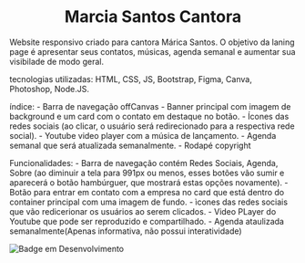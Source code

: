 <h1 align="center">Marcia Santos Cantora</h1>

Website responsivo criado para cantora Márica Santos. O objetivo da laning page é apresentar seus contatos, músicas, agenda semanal e aumentar sua visibilade de modo geral.

tecnologias utilizadas: HTML, CSS, JS, Bootstrap, Figma, Canva, Photoshop, Node.JS.

índice: - Barra de navegação offCanvas
        - Banner principal com imagem de background e um card com o contato em destaque no botão.
        - Ícones das redes sociais (ao clicar, o usuário será redirecionado para a respectiva rede social).
        - Youtube video player com a música de lançamento.
        - Agenda semanal que será atualizada semanalmente.
        - Rodapé copyright

Funcionalidades: - Barra de navegação contém Redes Sociais, Agenda, Sobre (ao diminuir a tela para 991px ou menos, esses botões vão sumir e aparecerá o botão hambúrguer, que mostrará estas opções novamente).
                 - Botão para entrar em contato com a empresa no card que está dentro do container principal  com uma imagem de fundo.
                 - ìcones das redes sociais que vão redicerionar os usuários ao serem clicados.
                 - Video PLayer do Youtube que pode ser reproduzido e compartilhado.
                 - Agenda ataulizada semanalmente(Apenas informativa, não possui interatividade)

![Badge em Desenvolvimento](http://img.shields.io/static/v1?label=STATUS&message=EM%20DESENVOLVIMENTO&color=GREEN&style=for-the-badge)
